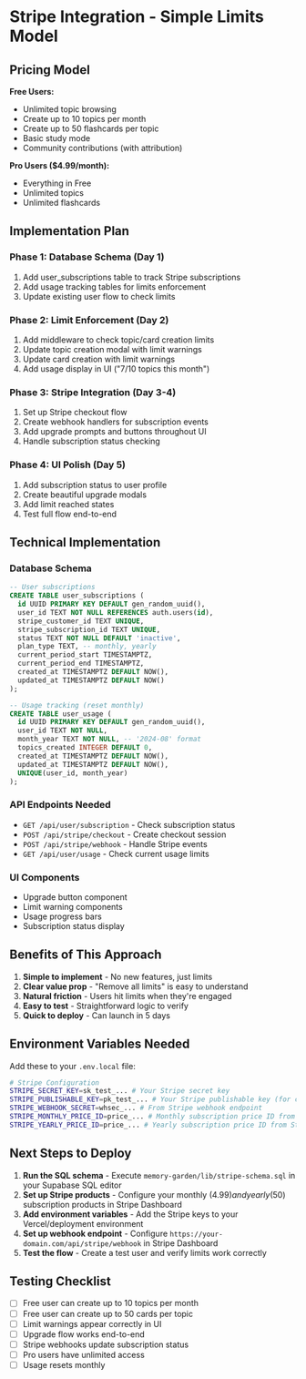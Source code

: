 # Stripe Integration - Simple Limits Model

## Pricing Model
**Free Users:**
- Unlimited topic browsing
- Create up to 10 topics per month
- Create up to 50 flashcards per topic
- Basic study mode
- Community contributions (with attribution)

**Pro Users ($4.99/month):**
- Everything in Free
- Unlimited topics
- Unlimited flashcards

## Implementation Plan

### Phase 1: Database Schema (Day 1)
1. Add user_subscriptions table to track Stripe subscriptions
2. Add usage tracking tables for limits enforcement
3. Update existing user flow to check limits

### Phase 2: Limit Enforcement (Day 2)
1. Add middleware to check topic/card creation limits
2. Update topic creation modal with limit warnings
3. Update card creation with limit warnings
4. Add usage display in UI ("7/10 topics this month")

### Phase 3: Stripe Integration (Day 3-4)
1. Set up Stripe checkout flow
2. Create webhook handlers for subscription events
3. Add upgrade prompts and buttons throughout UI
4. Handle subscription status checking

### Phase 4: UI Polish (Day 5)
1. Add subscription status to user profile
2. Create beautiful upgrade modals
3. Add limit reached states
4. Test full flow end-to-end

## Technical Implementation

### Database Schema
```sql
-- User subscriptions
CREATE TABLE user_subscriptions (
  id UUID PRIMARY KEY DEFAULT gen_random_uuid(),
  user_id TEXT NOT NULL REFERENCES auth.users(id),
  stripe_customer_id TEXT UNIQUE,
  stripe_subscription_id TEXT UNIQUE,
  status TEXT NOT NULL DEFAULT 'inactive',
  plan_type TEXT, -- monthly, yearly
  current_period_start TIMESTAMPTZ,
  current_period_end TIMESTAMPTZ,
  created_at TIMESTAMPTZ DEFAULT NOW(),
  updated_at TIMESTAMPTZ DEFAULT NOW()
);

-- Usage tracking (reset monthly)
CREATE TABLE user_usage (
  id UUID PRIMARY KEY DEFAULT gen_random_uuid(),
  user_id TEXT NOT NULL,
  month_year TEXT NOT NULL, -- '2024-08' format
  topics_created INTEGER DEFAULT 0,
  created_at TIMESTAMPTZ DEFAULT NOW(),
  updated_at TIMESTAMPTZ DEFAULT NOW(),
  UNIQUE(user_id, month_year)
);
```

### API Endpoints Needed
- `GET /api/user/subscription` - Check subscription status
- `POST /api/stripe/checkout` - Create checkout session
- `POST /api/stripe/webhook` - Handle Stripe events
- `GET /api/user/usage` - Check current usage limits

### UI Components
- Upgrade button component
- Limit warning components
- Usage progress bars
- Subscription status display

## Benefits of This Approach
1. **Simple to implement** - No new features, just limits
2. **Clear value prop** - "Remove all limits" is easy to understand
3. **Natural friction** - Users hit limits when they're engaged
4. **Easy to test** - Straightforward logic to verify
5. **Quick to deploy** - Can launch in 5 days

## Environment Variables Needed

Add these to your `.env.local` file:

```bash
# Stripe Configuration
STRIPE_SECRET_KEY=sk_test_... # Your Stripe secret key
STRIPE_PUBLISHABLE_KEY=pk_test_... # Your Stripe publishable key (for client-side)
STRIPE_WEBHOOK_SECRET=whsec_... # From Stripe webhook endpoint
STRIPE_MONTHLY_PRICE_ID=price_... # Monthly subscription price ID from Stripe
STRIPE_YEARLY_PRICE_ID=price_... # Yearly subscription price ID from Stripe
```

## Next Steps to Deploy

1. **Run the SQL schema** - Execute `memory-garden/lib/stripe-schema.sql` in your Supabase SQL editor
2. **Set up Stripe products** - Configure your monthly ($4.99) and yearly ($50) subscription products in Stripe Dashboard
3. **Add environment variables** - Add the Stripe keys to your Vercel/deployment environment
4. **Set up webhook endpoint** - Configure `https://your-domain.com/api/stripe/webhook` in Stripe Dashboard
5. **Test the flow** - Create a test user and verify limits work correctly

## Testing Checklist

- [ ] Free user can create up to 10 topics per month
- [ ] Free user can create up to 50 cards per topic  
- [ ] Limit warnings appear correctly in UI
- [ ] Upgrade flow works end-to-end
- [ ] Stripe webhooks update subscription status
- [ ] Pro users have unlimited access
- [ ] Usage resets monthly